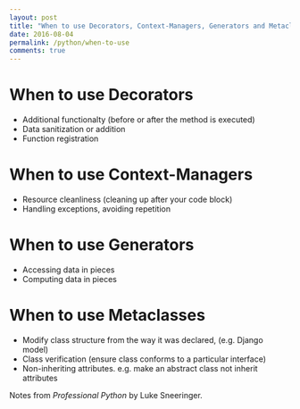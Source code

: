 ```yaml
---
layout: post
title: "When to use Decorators, Context-Managers, Generators and Metaclasses"
date: 2016-08-04
permalink: /python/when-to-use
comments: true
---
```

When to use Decorators
======================

- Additional functionalty (before or after the method is executed)
- Data sanitization or addition
- Function registration

When to use Context-Managers
============================

- Resource cleanliness (cleaning up after your code block)
- Handling exceptions, avoiding repetition

When to use Generators
======================

- Accessing data in pieces
- Computing data in pieces

When to use Metaclasses
=======================

- Modify class structure from the way it was declared, (e.g. Django model)
- Class verification (ensure class conforms to a particular interface)
- Non-inheriting attributes. e.g. make an abstract class not inherit attributes

Notes from *Professional Python* by Luke Sneeringer.
